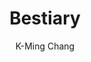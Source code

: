 ---
title: "Bestiary"
author: "K-Ming Chang"
isbn: "0593132580"
isbn13: "9780593132586"
rating: "0"
publisher: "One World"
pages: "272"
publishYear: "2020"
read: ""
goodreads_id: "43297216"
---